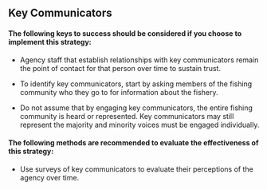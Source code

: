 ## Key Communicators
#### The following keys to success should be considered if you choose to implement this strategy:
- Agency staff that establish relationships with key communicators remain the point of contact for that person over time to sustain trust.

- To identify key communicators, start by asking members of the fishing community who they go to for information about the fishery.

- Do not assume that by engaging key communicators, the entire fishing community is heard or represented. Key communicators may still represent the majority and minority voices must be engaged individually.

#### The following methods are recommended to evaluate the effectiveness of this strategy:
- Use surveys of key communicators to evaluate their perceptions of the agency over time.